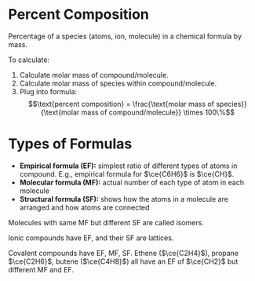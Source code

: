 # Percent Composition

Percentage of a species (atoms, ion, molecule) in a chemical formula by mass.

To calculate:

1. Calculate molar mass of compound/molecule.
2. Calculate molar mass of species within compound/molecule.
3. Plug into formula:
   $$\text{percent composition} = \frac{\text{molar mass of species}}{\text{molar mass of compound/molecule}} \times 100\%$$

# Types of Formulas

- **Empirical formula (EF):** simplest ratio of different types of atoms in compound. E.g., empirical formula for $\ce{C6H6}$ is $\ce{CH}$.
- **Molecular formula (MF):** actual number of each type of atom in each molecule
- **Structural formula (SF):** shows how the atoms in a molecule are arranged and how atoms are connected

Molecules with same MF but different SF are called isomers.

Ionic compounds have EF, and their SF are lattices.

Covalent compounds have EF, MF, SF. Ethene ($\ce{C2H4}$), propane $\ce{C2H6}$, butene ($\ce{C4H8}$) all have an EF of $\ce{CH2}$ but different MF and EF.
